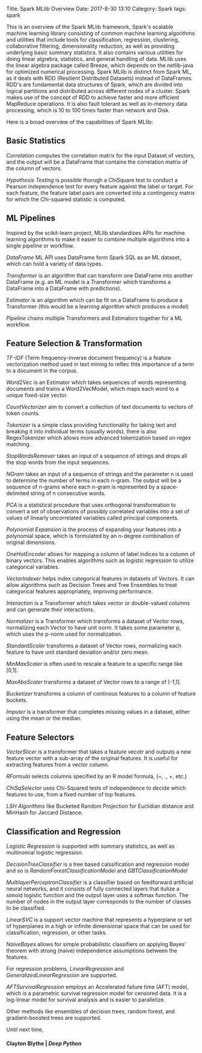 Title: Spark MLlib Overview
Date: 2017-8-30 13:10
Category: Spark 
tags: spark

This is an overview of the Spark MLlib framework, Spark's scalable machine learning library consisting of common machine learning algorithms and utilities that include tools for classification, regression, clustering, collaborative filtering, dimensionality reduction, as well as providing underlying basic summary statistics. It also contains various utilities for doing linear algrebra, statistics, and general handling of data. MLlib uses the linear algebra package called Breeze, which depends on the netlib-java for optimized numerical processing. Spark MLlib is distinct from Spark ML, as it deals with RDD (Resilient Distributed Datasets) instead of DataFrames. RDD's are fundamental data structures of Spark, which are divided into logical partitions and distributed across different nodes of a cluster. Spark makes use of the concept of RDD to achieve faster and more efficient MapReduce operations. It is also fault tolerant as well as in-memory data processing, which is 10 to 100 times faster than network and Disk.   

Here is a broad overview of the capabilities of Spark MLlib: 

## Basic Statistics 
*Correlation* computes the correlation matrix for the input Dataset of vectors, and the output will be a DataFrame that contains the correlation matrix of the column of vectors. 

*Hypothesis Testing* is possible thorugh a ChiSquare test to conduct a Pearson independence test for every feature against the label or target. For each feature, the feature label pairs are converted into a contingency matrix for which the Chi-squared statistic is computed. 


## ML Pipelines
Inspired by the scikit-learn project, MLlib standardizes APIs for machine learning algorithms to make it easier to combine multiple algorithms into a single pipeline or workflow. 

*DataFrame* ML API uses DataFrame form Spark SQL as an ML dataset, which can hold a variety of data types.

*Transformer* is an algorithm that can transform one DataFrame into another DataFrame (e.g. an ML model is a Transformer which transforms a DataFrame into a DataFrame with predictions). 

*Estimator* is an algorithm which can be fit on a DataFrame to produce a Transformer (this would be a learning algorithm which produces a model)

*Pipeline* chains multiple Transformers and Estimators together for a ML workflow.

## Feature Selection & Transformation

*TF-IDF* (Term frequency-inverse document frequency) is a feature vectorization method used in text mining to reflec thte importance of a term to a document in the corpus.

*Word2Vec* is an Estimator which takes sequences of words representing documents and trains a Word2VecModel, which maps each word to a unique fixed-size vector. 

*CountVectorizer* aim to convert a collection of text documents to vectors of token counts.

*Tokenizer* is a simple class providing functionality for taking text and breaking it into individual terms (usually words), there is also RegexTokenizer which allows more advanced tokenization based on regex matching. 

*StopWordsRemover* takes an input of a sequence of strings and drops all the stop words from the input sequences.

*NGram* takes an input of a sequence of strings and the parameter n is used to determine the number of terms in each n-gram. The output will be a sequence of n-grams where each n-gram is represented by a space-delimited string of n consecutive words. 

*PCA* is a statistical procedure that uses orthogonal transformation to convert a set of observations of possibly correlated variables into a set of values of linearly uncorrelated variables called principal components. 

*Polynomial Expansion* is the process of expanding your features into a polynomial space, which is formulated by an n-degree combination of original dimensions. 

*OneHotEncoder* allows for mapping a column of label indices to a column of binary vectors. This enables algorithms such as logistic regression to utilize categorical variables. 

*VectorIndexer* helps index categorical features in datasets of Vectors. It can allow algorithms such as Decision Trees and Tree Ensembles to treat categorical features appropriately, improving performance. 

*Interaction* is a Transformer which takes vector or double-valued columns and can generate their interactions.

*Normalizer* is a Transformer which transforms a dataset of Vector rows, normalizing each Vector to have unit norm. It takes some parameter p, which uses the p-norm used for normalization. 

*StandardScaler* transforms a dataset of Vector rows, normalizing each feature to have unit standard deviation and/or zero mean. 

*MinMaxScaler* is often used to rescale a feature to a specific range like [0,1].

*MaxAbsScaler* transforms a dataset of Vector rows to a range of [-1,1].

*Bucketizer* transforms a column of continous features to a column of feature buckets.

*Imputer* is a transformer that completes missing values in a dataset, either using the mean or the median. 

## Feature Selectors
*VectorSlicer* is a transformer that takes a feature vecotr and outputs a new feature vector with a sub-array of the original features. It is useful for extracting features from a vector column.

*RFormula* selects columns specified by an R model formula, (~, ., +, etc.) 

*ChiSqSelector* uses Chi-Squared tests of independence to decide which features to use, from a fixed number of top features. 

*LSH Algorithms* like Bucketed Random Projection for Euclidian distance and MinHash for Jaccard Distance.

## Classification and Regression
*Logistic Regression* is supported with summary statistics, as well as multinomial logistic regression.

*DecisionTreeClassifier* is a tree based calssification and regression model and so is *RandomForestClassificationModel* and *GBTClassificationModel*

*MultilayerPerceptronClassifier* is a classifier based on feedforward artificial neural networks, and it consists of fully connected layers that itulize a simoid logistic function and the output layer uses a softmax function. The number of nodes in the output layer corresponds to the number of classes to be classified. 

*LinearSVC* is a support vector machine that represents a hyperplane or set of hyperplanes in a high or infinite dimensional space that can be used for classification, regression, or other tasks. 

*NaiveBayes* allows for simple probabilistic classifiers on applying Bayes' theorem with strong (naive) independence assumptions between the features.  

For regression problems, *LinearRegression* and *GeneralizedLinearRegression* are supported. 

*AFTSurvivalRegression* employs an Accelerated failure time (AFT) model, which is a parametric survival regression model for censored data. It is a log-linear model for survival analysis and is easier to parallelize. 

Other methods like ensembles of decision trees, random forest, and gradient-boosted trees are supported. 

Until next time,
#### Clayton Blythe | *Deep Python*


